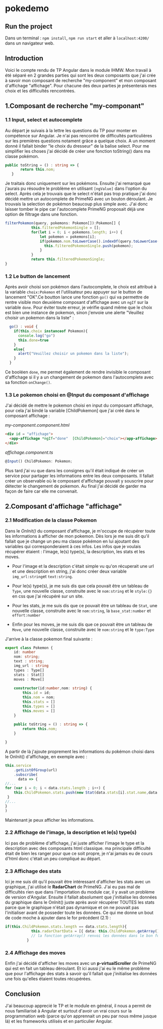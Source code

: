 # pokedemo

## Run the project

Dans un terminal : `npm install`, `npm run start` et aller à `localhost:4200/` dans un navigateur web.

## Introduction

Voici le compte rendu de TP Angular dans le module IHMW. Mon travail à été séparé en 2 grandes parties qui sont les deux composants que j'ai crée à savoir mon composant de recherche "my-component" et mon composant d'affichage "affichage". Pour chacune des deux parties je présenterais mes choix et les difficultés rencontrées.

## 1.Composant de recherche "my-componant"

### 1.1 Input, select et autocomplete

Au départ je suivais à la lettre les questions du TP pour monter en compétence sur Angular. Je n'ai pas rencontré de difficultés particulières sur les premières questions notament grâce a quelque choix. A un moment donné il fallait binder "le choix du dresseur" de la balise select. Pour me simplifier les choses j'ai décidé de créer une fonction toString() dans ma classe pokémon.

 ```ts
 public toString = () : string => {
        return this.nom;
    }
```

Je traitais donc uniquement sur les pokémons. Ensuite j'ai remarqué que j'aurais pu résoudre le problème en utilisant `[ngValue]` dans l'option du select.
Après cela je trouvais que le select n'était pas trop pratique j'ai donc décidé mettre un autocomplete de PrimeNG avec un bouton déroulant. Je trouvais la selection de pokémon beaucoup plus simple avec. J'ai donc laisser tomber le pipe car l'autocomplete PrimeNG proposait déjà une option de filtrage dans une fonction.

```ts
filterPokemon(query, pokemons: Pokemon[]):Pokemon[] {
            this.filteredPokemonSingle = [];
            for(let i = 0; i < pokemons.length; i++) {
                let pokemon = pokemons[i];
                if(pokemon.nom.toLowerCase().indexOf(query.toLowerCase()) == 0) {
                  this.filteredPokemonSingle.push(pokemon);
                }
            }
            return this.filteredPokemonSingle;
}
```



### 1.2 Le button de lancement

Après avoir choisi son pokémon dans l'autocomplete, le choix est attribué à la variable `choix:Pokemon` et l'utilisateur peu appuyer sur le button de lancement "OK".Ce boutton lance une fonction `go()` qui va permettre de rentre visible mon deuxième composant d'affichage avec un `ngIf` sur la variable `done`. Pour éviter toute erreur, je vérifie quand même que le choix est bien une instance de pokemon, sinon j'envoie une alerte "Veuillez choisir un pokemon dans la liste" :

```ts
  go() : void {
    if(this.choix instanceof Pokemon){
      console.log("go")
      this.done=true
    }
    else{
      alert("Veuillez choisir un pokemon dans la liste");
    } 
  }
```
  
  Ce booléen `done`, me permet également de rendre invisible le composant d'affichage si il y a un changement de pokemon dans l'autocomplete avec sa fonction `onChange()`.

### 1.3 Le pokemon choisi en @Input du composant d'affichage

J'ai décidé de mettre le pokemon choisi en input du composant affichage, pour cela j'ai bindé la variable [ChildPokemon] que j'ai créé dans le composant affichage :

*my-component.component.html*
```html
<div id = "affichage">
  <app-affichage *ngIf="done"  [ChildPokemon]="choix"></app-affichage>
</div> 
```

*affichage.component.ts*
```ts
@Input() ChildPokemon: Pokemon;
```

Plus tard j'ai vu que dans les consignes qu'il était indiqué de créer un service pour partager les informations entre les deux composants. Il fallait créer un observable où le composant d'affichage pouvait y souscrire pour détecter le changement de pokemon. Au final j'ai décidé de garder ma façon de faire car elle me convenait.

## 2.Composant d'affichage "affichage"

### 2.1 Modification de la classe Pokemon

Dans le *OnInit()* du composant d'affichage, je m'occupe de récupérer toute les informations à afficher de mon pokemon. Dès lors je me suis dit qu'il fallait que je change un peu ma classe pokémon en lui ajoutant des variables qui corresponderaient à ces infos. Les infos que je voulais récupérer étaient : l'image, le(s) type(s), la description, les stats et les moves.

- Pour l'image et la description c'était simple vu qu'on récuperait une url et une description en string, j'ai donc créer deux variable `img_url:string`et `text:string`.

- Pour le(s) type(s), je me suis dis que cela pouvait être un tableau de `Type`, une nouvelle classe, construite avec le `nom:string` et le `style:{}` en css que j'ai récupéré sur un site.

- Pour les stats, je me suis dis que ce pouvait être un tableau de `Stat`, une nouvelle classe, construite avec le `nom:string`, la `base_stat:number` et `effort:number`

- Enfin pour les moves, je me suis dis que ce pouvait être un tableau de `Move`, une nouvelle classe, construite avec le `nom:string` et le `type:Type`

J'arrive à la classe pokemon final suivante :

```ts
export class Pokemon {
    id: number
    nom: string;
    text : string;
    img_url : string
    types : Type[]
    stats : Stat[]
    moves : Move[] 
  
    constructor(id:number,nom: string) {
        this.id = id;
        this.nom = nom;
        this.stats = []
        this.types = []
        this.moves = []
    }
    
    public toString = () : string => {
        return this.nom;
    }

}
```

A partir de là j'ajoute proprement les informations du pokémon choisi dans le OnInit() d'affichage, en exemple avec :

```ts
this.service
    .getListOfGroup(url)
    .subscribe(
      data => {
//...
for (var i = 0; i < data.stats.length ; i++) {
    this.ChildPokemon.stats.push(new Stat(data.stats[i].stat.name,data.stats[i].base_stat,data.stats[i].effort))
 }
//...
}
)
```

Maintenant je peux afficher les informations.

### 2.2 Affichage de l'image, la description et le(s) type(s)

Ici pas de problème d'affichage, j'ai juste afficher l'image le type et la description avec des composants html classique. ma principale difficulté était de bien les ranger pour que ce soit propre, je n'ai jamais eu de cours d'html donc c'était un peu compliqué au départ.

### 2.3 Affichage des stats

Ici je me suis dit qu'il pouvait être intéressant d'afficher les stats avec un graphique, j'ai utilisé le **RadarChart** de PrimeNG. J'ai eu pas mal de difficultés rien que dans l'importation du module car, il y avait un problème de version d'Angular. Ensuite il fallait absolument que j'initialise les données du graphique dans le OnInit() juste après avoir récupérer TOUTES les stats parce que le graphique n'était pas dynamique et on ne pouvait pas l'initialiser avant de posseder toute les données. Ce qui me donne un bout de code moche à ajouter dans le for précédent (2.1) :

```ts
if(this.ChildPokemon.stats.length == data.stats.length){
            this.radarChartData = [{ data: this.ChildPokemon.getArray(), label: 'Stats' }]
            // la fonction getArray() renvoi les données dans le bon format de radarChartData
          }
```

### 2.4 Affichage des moves

Enfin j'ai décidé d'afficher les moves avec un **p-virtualScroller** de PrimeNG qui est en fait un tableau déroulant. Et ici aussi j'ai eu le même problème que pour l'affichage des stats à savoir qu'il fallait que j'initialise les données une fois qu'elles étaient toutes récupérées.

## Conclusion

J'ai beaucoup apprecié le TP et le module en général, il nous a permit de nous familiarisé à Angular et surtout d'avoir un vrai cours sur la programmation web (parce qu'on apprennait un peu par nous même jusque là) et les frameworks utilisés et en particulier Angular.
 

